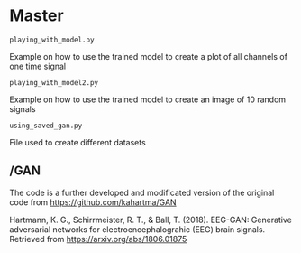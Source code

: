 # Master
```
playing_with_model.py
```
Example on how to use the trained model to create a plot of all channels of one time signal

```
playing_with_model2.py
```
Example on how to use the trained model to create an image of 10 random signals

```
using_saved_gan.py
```
File used to create different datasets

## /GAN

The code is a further developed and modificated version of the original code from https://github.com/kahartma/GAN 

Hartmann, K. G., Schirrmeister, R. T., & Ball, T. (2018).
EEG-GAN: Generative adversarial networks for electroencephalograhic (EEG) brain signals.
Retrieved from https://arxiv.org/abs/1806.01875



